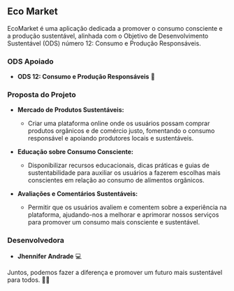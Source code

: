 ## Eco Market

EcoMarket é uma aplicação dedicada a promover o consumo consciente e a produção sustentável, alinhada com o Objetivo de Desenvolvimento Sustentável (ODS) número 12: Consumo e Produção Responsáveis.

### ODS Apoiado

- **ODS 12: Consumo e Produção Responsáveis** 🌱

### Proposta do Projeto

- **Mercado de Produtos Sustentáveis:**
   - Criar uma plataforma online onde os usuários possam comprar produtos orgânicos e de comércio justo, fomentando o consumo responsável e apoiando produtores locais e sustentáveis.

- **Educação sobre Consumo Consciente:**
   - Disponibilizar recursos educacionais, dicas práticas e guias de sustentabilidade para auxiliar os usuários a fazerem escolhas mais conscientes em relação ao consumo de alimentos orgânicos.

- **Avaliações e Comentários Sustentáveis:**
   - Permitir que os usuários avaliem e comentem sobre a experiência na plataforma, ajudando-nos a melhorar e aprimorar nossos serviços para promover um consumo mais consciente e sustentável. 

### Desenvolvedora

- **Jhennifer Andrade** 💻

Juntos, podemos fazer a diferença e promover um futuro mais sustentável para todos. 🌱🧡


